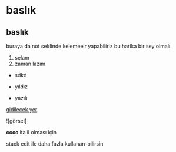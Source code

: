 # baslık
## baslık
buraya da not seklinde kelemeelr yapabiliriz bu harika bir sey olmalı
 1. selam
 2. zaman lazım
 - sdkd
 * yıldız 

 * yazılı

 [gidilecek yer](adresyazılacak)

 ![görsel]

 **cccc** italil olması için 

 stack edit ile daha fazla kullanan-bilirsin
 




 